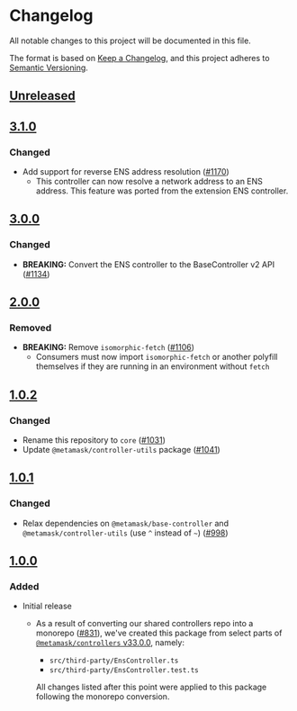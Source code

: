 # Changelog
All notable changes to this project will be documented in this file.

The format is based on [Keep a Changelog](https://keepachangelog.com/en/1.0.0/),
and this project adheres to [Semantic Versioning](https://semver.org/spec/v2.0.0.html).

## [Unreleased]

## [3.1.0]
### Changed
- Add support for reverse ENS address resolution ([#1170](https://github.com/MetaMask/core/pull/1170))
  - This controller can now resolve a network address to an ENS address. This feature was ported from the extension ENS controller.

## [3.0.0]
### Changed
- **BREAKING:** Convert the ENS controller to the BaseController v2 API ([#1134](https://github.com/MetaMask/core/pull/1134))

## [2.0.0]
### Removed
- **BREAKING:** Remove `isomorphic-fetch` ([#1106](https://github.com/MetaMask/controllers/pull/1106))
  - Consumers must now import `isomorphic-fetch` or another polyfill themselves if they are running in an environment without `fetch`

## [1.0.2]
### Changed
- Rename this repository to `core` ([#1031](https://github.com/MetaMask/controllers/pull/1031))
- Update `@metamask/controller-utils` package ([#1041](https://github.com/MetaMask/controllers/pull/1041))

## [1.0.1]
### Changed
- Relax dependencies on `@metamask/base-controller` and `@metamask/controller-utils` (use `^` instead of `~`) ([#998](https://github.com/MetaMask/core/pull/998))

## [1.0.0]
### Added
- Initial release
  - As a result of converting our shared controllers repo into a monorepo ([#831](https://github.com/MetaMask/core/pull/831)), we've created this package from select parts of [`@metamask/controllers` v33.0.0](https://github.com/MetaMask/core/tree/v33.0.0), namely:
    - `src/third-party/EnsController.ts`
    - `src/third-party/EnsController.test.ts`

    All changes listed after this point were applied to this package following the monorepo conversion.

[Unreleased]: https://github.com/MetaMask/core/compare/@metamask/ens-controller@3.1.0...HEAD
[3.1.0]: https://github.com/MetaMask/core/compare/@metamask/ens-controller@3.0.0...@metamask/ens-controller@3.1.0
[3.0.0]: https://github.com/MetaMask/core/compare/@metamask/ens-controller@2.0.0...@metamask/ens-controller@3.0.0
[2.0.0]: https://github.com/MetaMask/core/compare/@metamask/ens-controller@1.0.2...@metamask/ens-controller@2.0.0
[1.0.2]: https://github.com/MetaMask/core/compare/@metamask/ens-controller@1.0.1...@metamask/ens-controller@1.0.2
[1.0.1]: https://github.com/MetaMask/core/compare/@metamask/ens-controller@1.0.0...@metamask/ens-controller@1.0.1
[1.0.0]: https://github.com/MetaMask/core/releases/tag/@metamask/ens-controller@1.0.0
